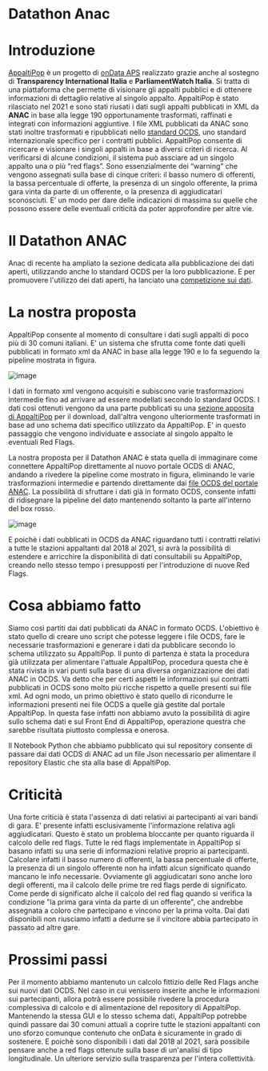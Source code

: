 # Datathon Anac

# Introduzione
[AppaltiPop](http://appaltipop.it) è un progetto di [onData APS](https://www.ondata.it) realizzato grazie anche al sostegno di **Transparency International Italia** e **ParliamentWatch Italia**. Si tratta di una piattaforma che permette di visionare gli appalti pubblici e di ottenere informazioni di dettaglio relative al singolo appalto. AppaltiPop è stato rilasciato nel 2021 e sono stati riusati i dati sugli appalti pubblicati in XML da **ANAC** in base alla legge 190 opportunamente trasformati, raffinati e integrati con informazioni aggiuntive. I file XML pubblicati da ANAC sono stati inoltre trasformati e ripubblicati nello [standard OCDS](https://standard.open-contracting.org/latest/en/), uno standard internazionale specifico per i contratti pubblici. AppaltiPop consente di ricercare e visionare i singoli appalti in base a diversi criteri di ricerca. Al verificarsi di alcune condizioni, il sistema può assciare ad un singolo appalto una o più “red flags”. Sono essenzialmente dei “warning” che vengono assegnati sulla base di cinque criteri: il basso numero di offerenti, la bassa percentuale di offerte, la presenza di un singolo offerente, la prima gara vinta da parte di un offerente, o la presenza di aggiudicatari sconosciuti. E’ un modo per dare delle indicazioni di massima su quelle che possono essere delle eventuali criticità da poter approfondire per altre vie.

# Il Datathon ANAC

Anac di recente ha ampliato la sezione dedicata alla pubblicazione dei dati aperti, utilizzando anche lo standard OCDS per la loro pubblicazione. E per promuovere l'utilizzo dei dati aperti, ha lanciato una [competizione sui dati](https://www.anticorruzione.it/-/anac-lancia-un-datathon-per-l-utilizzo-delle-informazioni-della-banca-dati).


# La nostra proposta 

AppaltiPop consente al momento di consultare i dati sugli appalti di poco più di 30 comuni italiani. E' un sistema che sfrutta come fonte dati quelli pubblicati in formato xml da ANAC in base alla legge 190 e lo fa seguendo la pipeline mostrata in figura.

![image](https://user-images.githubusercontent.com/482417/173175284-8d867d65-68be-48a8-ae83-2cb40b8c1bb6.png)

I dati in formato xml vengono acquisiti e subiscono varie trasformazioni intermedie fino ad arrivare ad essere modellati secondo lo standard OCDS. I dati così ottenuti vengono da una parte pubblicati su una [sezione apposita di AppaltiPop](https://www.appaltipop.it/it/download) per il download, dall'altra vengono ulteriormente trasformati in base ad uno schema dati specifico utilizzato da AppaltiPop. E' in questo passaggio che vengono individuate e associate al singolo appalto le eventuali Red Flags.

La nostra proposta per il Datathon ANAC è stata quella di immaginare come connettere AppaltiPop direttamente al nuovo portale OCDS di ANAC, andando a rivedere la pipeline come mostrato in figura, eliminando le varie trasformazioni intermedie e partendo direttamente dai [file OCDS del portale ANAC](https://dati.anticorruzione.it/opendata/ocds). La possibilità di sfruttare i dati già in formato OCDS, consente infatti di ridisegnare la pipeline del dato mantenendo soltanto la parte all'interno del box rosso.  

![image](https://user-images.githubusercontent.com/482417/173175572-478ad3c4-14a7-4bb4-a913-8f75b0f2201c.png)

E poichè i dati oubblicati in OCDS da ANAC riguardano tutti i contratti relativi a tutte le stazioni appaltanti dal 2018 al 2021, si avrà la possibilità di estendere e arricchire la disponibilità di dati consultabili su AppaltiPop, creando nello stesso tempo i presupposti per l'introduzione di nuove Red Flags.


# Cosa abbiamo fatto

Siamo così partiti dai dati pubblicati da ANAC in formato OCDS. L'obiettivo è stato quello di creare uno script che potesse leggere i file OCDS, fare le necessarie trasformazioni e generare i dati da pubblicare secondo lo schema utilizzato su AppaltiPop. Il punto di partenza è stata la procedura già utilizzata per alimentare l'attuale AppaltiPop, procedura questa che è stata rivista in vari punti sulla base di una diversa organizzazione dei dati ANAC in OCDS. Va detto che per certi aspetti le informazioni sui contratti pubblicati in OCDS sono molto più ricche rispetto a quelle presenti sui file xml. Ad ogni modo, un primo obiettivo è stato quello di ricondurre le informazioni presenti nei file OCDS a quelle già gestite dal portale AppaltiPop. In questa fase infatti non abbiamo avuto la possibilità di agire sullo schema dati e sul Front End di AppaltiPop, operazione questra che sarebbe risultata piuttosto complessa e onerosa.

Il Notebook Python che abbiamo pubblicato qui sul repository consente di passare dai dati OCDS di ANAC ad un file Json necessario per alimentare il repository Elastic che sta alla base di AppaltiPop. 

# Criticità

Una forte criticià è stata l'assenza di dati relativi ai partecipanti ai vari bandi di gara. E' presente infatti esclusivamente l'informazione relativa agli aggiudicatari. Questo è stato un problema bloccante per quanto riguarda il calcolo delle red flags. Tutte le red flags implementate in AppaltiPop si basano infatti su una serie di informazioni relative proprio ai partecipanti. Calcolare infatti il basso numero di offerenti, la bassa percentuale di offerte, la presenza di un singolo offerente non ha infatti alcun significato quando mancano le info necessarie. Ovviamente gli aggiudicatari sono anche loro degli offerenti, ma il calcolo delle prime tre red flags perde di significato. Come perde di significato alche il calcolo del red flag quando si verifica la condizione "la prima gara vinta da parte di un offerente", che andrebbe assegnata a coloro che partecipano e vincono per la prima volta. Dai dati disponibili non riusciamo infatti a dedurre se il vincitore abbia partecipato in passato ad altre gare.

# Prossimi passi

Per il momento abbiamo mantenuto un calcolo fittizio delle Red Flags anche sui nuovi dati OCDS.  Nel caso in cui venissero inserite anche le informazioni sui partecipanti, allora potrà essere possibile rivedere la procedura complessiva di calcolo e di alimentazione del repository di AppaltiPop. Mantenendo la stessa GUI e lo stesso schema dati, AppaltiPop potrebbe quindi passare dai 30 comuni attuali a coprire tutte le stazioni appaltanti con uno sforzo comunque contenuto che onData è sicuramente in grado di sostenere. E poichè sono disponibili i dati dal 2018 al 2021, sarà possibile pensare anche a red flags ottenute sulla base di un'analisi di tipo longitudinale. Un ulteriore servizio sulla trasparenza per l'intera collettività. 





